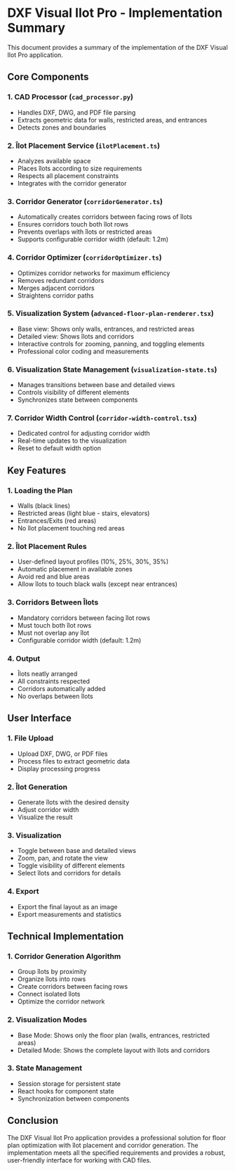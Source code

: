 # DXF Visual Ilot Pro - Implementation Summary

This document provides a summary of the implementation of the DXF Visual Ilot Pro application.

## Core Components

### 1. CAD Processor (`cad_processor.py`)
- Handles DXF, DWG, and PDF file parsing
- Extracts geometric data for walls, restricted areas, and entrances
- Detects zones and boundaries

### 2. Îlot Placement Service (`ilotPlacement.ts`)
- Analyzes available space
- Places îlots according to size requirements
- Respects all placement constraints
- Integrates with the corridor generator

### 3. Corridor Generator (`corridorGenerator.ts`)
- Automatically creates corridors between facing rows of îlots
- Ensures corridors touch both îlot rows
- Prevents overlaps with îlots or restricted areas
- Supports configurable corridor width (default: 1.2m)

### 4. Corridor Optimizer (`corridorOptimizer.ts`)
- Optimizes corridor networks for maximum efficiency
- Removes redundant corridors
- Merges adjacent corridors
- Straightens corridor paths

### 5. Visualization System (`advanced-floor-plan-renderer.tsx`)
- Base view: Shows only walls, entrances, and restricted areas
- Detailed view: Shows îlots and corridors
- Interactive controls for zooming, panning, and toggling elements
- Professional color coding and measurements

### 6. Visualization State Management (`visualization-state.ts`)
- Manages transitions between base and detailed views
- Controls visibility of different elements
- Synchronizes state between components

### 7. Corridor Width Control (`corridor-width-control.tsx`)
- Dedicated control for adjusting corridor width
- Real-time updates to the visualization
- Reset to default width option

## Key Features

### 1. Loading the Plan
- Walls (black lines)
- Restricted areas (light blue - stairs, elevators)
- Entrances/Exits (red areas)
- No îlot placement touching red areas

### 2. Îlot Placement Rules
- User-defined layout profiles (10%, 25%, 30%, 35%)
- Automatic placement in available zones
- Avoid red and blue areas
- Allow îlots to touch black walls (except near entrances)

### 3. Corridors Between Îlots
- Mandatory corridors between facing îlot rows
- Must touch both îlot rows
- Must not overlap any îlot
- Configurable corridor width (default: 1.2m)

### 4. Output
- Îlots neatly arranged
- All constraints respected
- Corridors automatically added
- No overlaps between îlots

## User Interface

### 1. File Upload
- Upload DXF, DWG, or PDF files
- Process files to extract geometric data
- Display processing progress

### 2. Îlot Generation
- Generate îlots with the desired density
- Adjust corridor width
- Visualize the result

### 3. Visualization
- Toggle between base and detailed views
- Zoom, pan, and rotate the view
- Toggle visibility of different elements
- Select îlots and corridors for details

### 4. Export
- Export the final layout as an image
- Export measurements and statistics

## Technical Implementation

### 1. Corridor Generation Algorithm
- Group îlots by proximity
- Organize îlots into rows
- Create corridors between facing rows
- Connect isolated îlots
- Optimize the corridor network

### 2. Visualization Modes
- Base Mode: Shows only the floor plan (walls, entrances, restricted areas)
- Detailed Mode: Shows the complete layout with îlots and corridors

### 3. State Management
- Session storage for persistent state
- React hooks for component state
- Synchronization between components

## Conclusion

The DXF Visual Ilot Pro application provides a professional solution for floor plan optimization with îlot placement and corridor generation. The implementation meets all the specified requirements and provides a robust, user-friendly interface for working with CAD files.